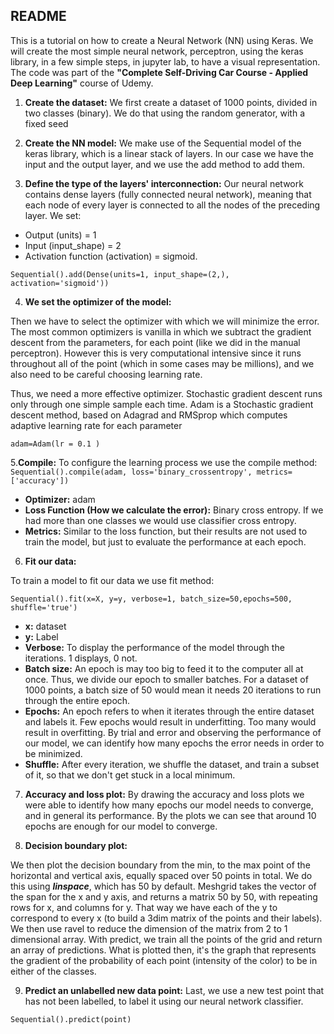 ## README
This is a tutorial on how to create a Neural Network (NN) using Keras.
We will create the most simple neural network, perceptron, using the keras library, in a few simple steps, in jupyter lab, to have a visual representation.
The code was part of the **"Complete Self-Driving Car Course - Applied Deep Learning"** course of Udemy.

1. **Create the dataset:**
We first create a dataset of 1000 points, divided in two classes (binary). We do that using the random generator, with a fixed seed

2. **Create the NN model:**
We make use of the Sequential model of the keras library, which is a linear stack of layers.
In our case we have the input and the output layer, and we use the add method to add them.

3. **Define the type of the layers' interconnection:**
Our neural network contains dense layers (fully connected neural network), meaning that each node of every layer is connected to all the nodes of the preceding layer.
We set:
- Output (units) = 1
- Input (input_shape) = 2
- Activation function (activation) = sigmoid.

`Sequential().add(Dense(units=1, input_shape=(2,), activation='sigmoid'))`

4. **We set the optimizer of the model:**

Then we have to select the optimizer with which we will minimize the error. The most common optimizers is vanilla in which we subtract the gradient descent from the parameters, for each point (like we did in the manual perceptron). However this is very computational intensive since it runs throughout all of the point (which in some cases may be millions), and we also need to be careful choosing learning rate.

 Thus, we need a more effective optimizer. Stochastic gradient descent runs only through one simple sample each time.
  Adam is a Stochastic gradient descent method, based on Adagrad and RMSprop which computes adaptive learning rate for each parameter

`adam=Adam(lr = 0.1 )`

5.**Compile:**
To configure the learning process we use the compile method:
`Sequential().compile(adam, loss='binary_crossentropy', metrics=['accuracy'])`
- **Optimizer:** adam
- **Loss Function (How we calculate the error):** Binary cross entropy. If we had more than one classes we would use classifier cross entropy.
- **Metrics:** Similar to the loss function, but their results are not used to train the model, but just to evaluate the performance at each epoch.

6. **Fit our data:**

To train a model to fit our data we use fit method:

`Sequential().fit(x=X, y=y, verbose=1, batch_size=50,epochs=500, shuffle='true')`
- **x:** dataset
- **y:** Label
- **Verbose:** To display the performance of the model through the iterations. 1 displays, 0 not.
- **Batch size:** An epoch is may too big to feed it to the computer all at once. Thus, we divide our epoch to smaller batches. For a dataset of 1000 points, a batch size of 50 would mean it needs 20 iterations
to run through the entire epoch.
- **Epochs:** An epoch refers to when it iterates through the entire dataset and labels it. Few epochs would result in underfitting. Too many would result in overfitting. By trial and error and observing the
performance of our model, we can identify how many epochs the error needs in order to be minimized.
- **Shuffle:** After every iteration, we shuffle the dataset, and train a subset of it, so that we don't get stuck in a local minimum.

7. **Accuracy and loss plot:**
By drawing the accuracy and loss plots we were able to identify how many epochs our model needs to converge, and in general its performance. By the plots we can see that around 10 epochs are enough for our model to converge.

8. **Decision boundary plot:**

We then plot the decision boundary from the min, to the max point of the horizontal and vertical axis, equally spaced over 50 points in total. We do this using ***linspace***, which has 50 by default. Meshgrid takes
the vector of the span for the x and y axis, and returns a matrix 50 by 50, with repeating rows for x, and columns for y. That way we have each of the y to correspond to every x (to build a 3dim matrix of the points and their labels).
We then use ravel to reduce the dimension of the matrix from 2 to 1 dimensional array.
With predict, we train all the points of the grid and return an array of predictions.
What is plotted then, it's the graph that represents the gradient of the probability of each point (intensity of the color) to be in either of the classes.

9. **Predict an unlabelled new data point:**
Last, we use a new test point that has not been labelled, to label it using our neural network classifier.

`Sequential().predict(point)`
